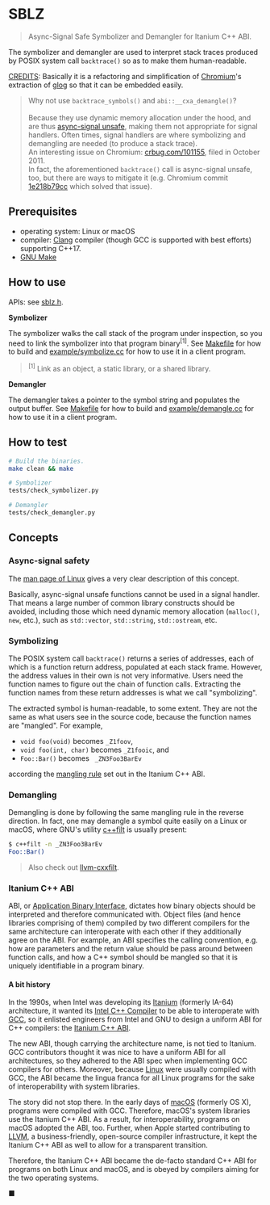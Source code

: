 # SBLZ
> Async-Signal Safe Symbolizer and Demangler for Itanium C++ ABI.

The symbolizer and demangler are used to interpret stack traces produced by
POSIX system call `backtrace()` so as to make them human-readable.

[CREDITS](CREDITS): Basically it is a refactoring and simplification of
[Chromium](https://www.chromium.org)'s extraction of
[glog](https://github.com/google/glog) so that it can be embedded easily.

> Why not use `backtrace_symbols()` and `abi::__cxa_demangle()`?<br><br>Because
they use dynamic memory allocation under the hood, and are thus
[async-signal unsafe](http://man7.org/linux/man-pages/man7/signal-safety.7.html),
making them not appropriate for signal handlers. Often times, signal handlers
are where symbolizing and demangling are needed (to produce a stack trace).<br>
An interesting issue on Chromium: [crbug.com/101155](http://crbug.com/101155),
filed in October 2011.<br>In fact, the aforementioned `backtrace()` call is
async-signal unsafe, too, but there are ways to mitigate it (e.g. Chromium
commit [1e218b79cc](https://chromium.googlesource.com/chromium/src.git/+/1e218b79cc)
which solved that issue).

## Prerequisites

- operating system: Linux or macOS
- compiler: [Clang](https://clang.llvm.org) compiler (though GCC is supported
with best efforts) supporting C++17.
- [GNU Make](https://www.gnu.org/software/make/)

## How to use

APIs: see [sblz.h](include/sblz/sblz.h).

**Symbolizer**

The symbolizer walks the call stack of the program under inspection, so you need
to link the symbolizer into that program binary<sup>[1]</sup>. See [Makefile](Makefile)
for how to build and [example/symbolize.cc](example/symbolize.cc) for how to use
it in a client program.

> <sup>[1]</sup> Link as an object, a static library, or a shared library.

**Demangler**

The demangler takes a pointer to the symbol string and populates the output
buffer. See [Makefile](Makefile) for how to build and
[example/demangle.cc](example/demangle.cc) for how to use it in a client program.

## How to test

```sh
# Build the binaries.
make clean && make

# Symbolizer
tests/check_symbolizer.py

# Demangler
tests/check_demangler.py
```

## Concepts

###  Async-signal safety

The [man page of Linux](http://man7.org/linux/man-pages/man7/signal-safety.7.html)
gives a very clear description of this concept.

Basically, async-signal unsafe functions cannot be used in a signal handler.
That means a large number of common library constructs should be avoided,
including those which need dynamic memory allocation (`malloc()`, `new`, etc.),
such as `std::vector`, `std::string`, `std::ostream`, etc.

### Symbolizing

The POSIX system call `backtrace()` returns a series of addresses, each of which
is a function return address, populated at each stack frame. However, the
address values in their own is not very informative. Users need the function
names to figure out the chain of function calls. Extracting the function names
from these return addresses is what we call "symbolizing".

The extracted symbol is human-readable, to some extent. They are not the same as
what users see in the source code, because the function names are "mangled". For
example,
- `void foo(void)` becomes `_Z1foov`,
- `void foo(int, char)` becomes `_Z1fooic`, and
- `Foo::Bar()` becomes ` _ZN3Foo3BarEv`

according the
[mangling rule](https://itanium-cxx-abi.github.io/cxx-abi/abi.html#mangling)
set out in the Itanium C++ ABI.

### Demangling

Demangling is done by following the same mangling rule in the reverse direction.
In fact, one may demangle a symbol quite easily on a Linux or macOS, where GNU's
utility [c++filt](https://sourceware.org/binutils/docs/binutils/c_002b_002bfilt.html)
is usually present:
```bash
$ c++filt -n _ZN3Foo3BarEv
Foo::Bar()
```

> Also check out [llvm-cxxfilt](https://llvm.org/docs/CommandGuide/llvm-cxxfilt.html).

### Itanium C++ ABI

ABI, or [Application Binary Interface](https://en.wikipedia.org/wiki/Application_binary_interface),
dictates how binary objects should be interpreted and therefore communicated
with. Object files (and hence libraries comprising of them) compiled by two
different compilers for the same architecture can interoperate with each other
if they additionally agree on the ABI. For example, an ABI specifies the calling
convention, e.g. how are parameters and the return value should be pass around
between function calls, and how a C++ symbol should be mangled so that it is
uniquely identifiable in a program binary.

#### A bit history

In the 1990s, when Intel was developing its [Itanium](https://en.wikipedia.org/wiki/Itanium)
(formerly IA-64) architecture, it wanted its
[Intel C++ Compiler](https://en.wikipedia.org/wiki/Intel_C%2B%2B_Compiler)
to be able to interoperate with [GCC](https://gcc.gnu.org/), so it enlisted
engineers from Intel and GNU to design a uniform ABI for C++ compilers: the
[Itanium C++ ABI](https://itanium-cxx-abi.github.io).

The new ABI, though carrying the architecture name, is not tied to Itanium. GCC
contributors thought it was nice to have a uniform ABI for all architectures,
so they adhered to the ABI spec when implementing GCC compilers for others.
Moreover, because [Linux](https://en.wikipedia.org/wiki/Linux) were usually
compiled with GCC, the ABI became the lingua franca for all Linux programs for
the sake of interoperability with system libraries.

The story did not stop there. In the early days of [macOS](https://en.wikipedia.org/wiki/MacOS)
(formerly OS X), programs were compiled with GCC. Therefore, macOS's system
libraries use the Itanium C++ ABI. As a result, for interoperability, programs
on macOS adopted the ABI, too. Further, when Apple started contributing to
[LLVM](https://llvm.org/), a business-friendly, open-source compiler
infrastructure, it kept the Itanium C++ ABI as well to allow for a transparent
transition.

Therefore, the Itanium C++ ABI became the de-facto standard C++ ABI for programs
on both Linux and macOS, and is obeyed by compilers aiming for the two operating
systems.

■
